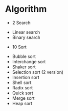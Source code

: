 # Algorithm
- 2 Search
 + Lỉnear search
 + Binary search

- 10 Sort
 + Bubble sort
 + Interchange sort
 + Shaker sort
 + Selection sort (2 version)
 + Insertion sort
 + Shell sort
 + Radix sort
 + Quick sort
 + Merge sort
 + Heap sort
